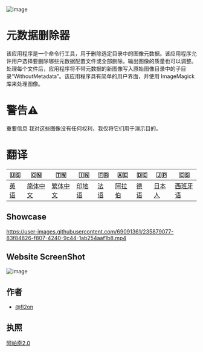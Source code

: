 ![image](https://github.com/user-attachments/assets/af677ca5-b660-4bb7-9421-fde3bf73dd7f)

# 元数据删除器

该应用程序是一个命令行工具，用于删除选定目录中的图像元数据。该应用程序允许用户选择要删除哪些元数据配置文件或全部删除。输出图像的质量也可以调整。处理每个文件后，应用程序将不带元数据的新图像写入原始图像目录中的子目录“Wi​​thoutMetadata”。该应用程序具有简单的用户界面，并使用 ImageMagick 库来处理图像。

# 警告⚠️

重要信息 我对这些图像没有任何权利，我仅将它们用于演示目的。

# 翻译

| 🇺🇸            | 🇨🇳                    | 🇹🇼                    | 🇮🇳                | 🇫🇷               | 🇦🇪                | 🇩🇪               | 🇯🇵                | 🇪🇸                 |
| --------------- | ----------------------- | ----------------------- | ------------------- | ------------------ | ------------------- | ------------------ | ------------------- | -------------------- |
| [英语](README.md) | [简体中文](README.zh-CN.md) | [繁体中文](README.zh-TW.md) | [印地语](README.hi.md) | [法语](README.fr.md) | [阿拉伯](README.ar.md) | [德语](README.de.md) | [日本人](README.ja.md) | [西班牙语](README.es.md) |

## Showcase

<https://user-images.githubusercontent.com/69091361/235879077-83f84826-f807-4240-9c44-1ab254aaf1b8.mp4>

## Website ScreenShot

![image](https://github.com/user-attachments/assets/5dfaf64c-2672-4777-a78b-c222838a3de7)

## 作者

-   [@fl2on](https://www.github.com/fl2on)

## 执照

[阿帕奇2.0](https://choosealicense.com/licenses/apache-2.0/)
